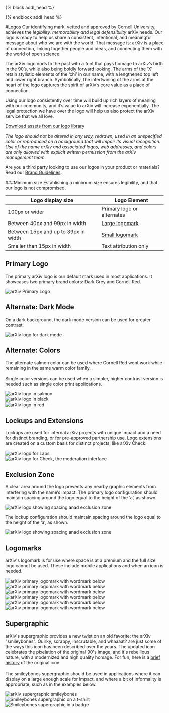 {% block addl_head %}
<link rel="stylesheet" type="text/css" href="{{'/css/brand_guide.css' | urlize}}""/>
{% endblock addl_head %}

#Logos
Our identifying mark, vetted and approved by Cornell University, achieves the *legibility, memorability and legal defensibility* arXiv needs. Our logo is ready to help us share a consistent, intentional, and meaningful message about who we are with the world. That message is: arXiv is a place of connection, linking together people and ideas, and connecting them with the world of open science.

The arXiv logo nods to the past with a font that pays homage to arXiv’s birth in the 90’s, while also being boldly forward looking. The arms of the ‘X’ retain stylistic elements of the ‘chi’ in our name, with a lengthened top left and lower right branch. Symbolically, the intertwining of the arms at the heart of the logo captures the spirit of arXiv’s core value as a place of connection.

Using our logo consistently over time will build up rich layers of meaning with our community, and it’s value to arXiv will increase exponentially. The legal protection we have over the logo will help us also protect the arXiv service that we all love.

[Download assets from our logo library](https://cornell.box.com/v/arxiv-logo-assets)

*The logo should not be altered in any way, redrawn, used in an unspecified color or reproduced on a background that will impair its visual recognition. Use of the name arXiv and associated logos, web addresses, and colors are only allowed with explicit written permission from the arXiv management team.*

Are you a third party looking to use our logos in your product or materials? Read our [Brand Guidelines](brand-guidelines).

###Minimum size
Establishing a minimum size ensures legibility, and that our logo is not compromised.

| Logo display size | Logo Element |
| ----------- | ----------- |
| 100px or wider | [Primary logo](#primary-logo) or alternates |
| Between 40px and 99px in width | [Large logomark](#large-logomark) |
| Between 15px and up to 39px in width | [Small logomark](#small-logomark) |
| Smaller than 15px in width | Text attribution only |


<div class="brand-grid">
  <div class="row">
    <div class="item">
      <h2>Primary Logo</h2>
      <p>The primary arXiv logo is our default mark used in most applications. It showcases two primary brand colors: Dark Grey and Cornell Red.</p>
    </div>
    <div class="item border">
      <img src="/brand/images/brand-logo-primary.jpg" alt="arXiv Primary Logo">
    </div>
  </div>

  <div class="row">
    <div class="item">
      <h2>Alternate: Dark Mode</h2>
      <p>On a dark background, the dark mode version can be used for greater contrast.</p>
    </div>
    <div class="item border">
      <img src="/brand/images/brand-logo-dark-mode.jpg" alt="arXiv logo for dark mode">
    </div>
  </div>

  <div class="row">
    <div class="item">
      <h2>Alternate: Colors</h2>
      <p>The alternate salmon color can be used where Cornell Red wont work while remaining in the same warm color family.
      <br><br>
      Single color versions can be used when a simpler, higher contrast version is needed such as single color print applications.</p>
    </div>
  </div>

  <div class="row no-border">
    <div class="item border">
      <img src="/brand/images/brand-logo-salmon.jpg" alt="arXiv logo in salmon">
    </div>
    <div class="item border">
      <img src="/brand/images/brand-logo-black.jpg" alt="arXiv logo in black">
    </div>
    <div class="item border">
      <img src="/brand/images/brand-logo-red.jpg" alt="arXiv logo in red">
    </div>
  </div>

  <div class="row">
    <div class="item">
      <h2>Lockups and Extensions</h2>
      <p>Lockups are used for internal arXiv projects with unique impact and a need for distinct branding, or for pre-approved partnership use. Logo extensions are created on a custom basis for distinct projects, like arXiv Check.</p>
    </div>
  </div>

  <div class="row no-border">
    <div class="item border">
      <img src="/brand/images/brand-logo-labs.jpg" alt="arXiv logo for Labs">
    </div>
    <div class="item border">
      <img src="/brand/images/brand-logo-check.jpg" alt="arXiv logo for Check, the moderation interface">
    </div>
  </div>

  <div class="row">
    <div class="item">
      <h2>Exclusion Zone</h2>
      <p>A clear area around the logo prevents any nearby graphic elements from interfering with the name’s impact. The primary logo configuration should maintain spacing around the logo equal to the height of the ‘a’, as shown.</p>
    </div>
    <div class="item border">
      <img src="/brand/images/brand-logo-primary-spacing.jpg" alt="arXiv logo showing spacing anad exclusion zone">
    </div>
  </div>

  <div class="row no-border">
    <div class="item">
      <p>The lockup configuration should maintain spacing around the logo equal to the height of the ‘a’,  as shown.</p>
    </div>
    <div class="item border">
      <img src="/brand/images/brand-logo-labs-spacing.jpg" alt="arXiv logo showing spacing anad exclusion zone">
    </div>
  </div>

  <div class="row">
    <div class="item">
      <h2>Logomarks</h2>
      <p>arXiv's logomark is for use where space is at a premium and the full size logo cannot be used. These include mobile applications and when an icon is needed.</p>
    </div>
  </div>

  <div class="row no-border">
    <div class="item border">
      <img src="/brand/images/brand-logomark-primary-large.jpg" alt="arXiv primary logomark with wordmark below">
    </div>
    <div class="item border">
      <img src="/brand/images/brand-logomark-primary.jpg" alt="arXiv primary logomark with wordmark below">
    </div>
    <div class="item border">
      <img src="/brand/images/brand-logomark-dark-mode.jpg" alt="arXiv primary logomark with wordmark below">
    </div>
    <div class="item border">
      <img src="/brand/images/brand-logomark-salmon.jpg" alt="arXiv primary logomark with wordmark below">
    </div>
    <div class="item border">
      <img src="/brand/images/brand-logomark-black.jpg" alt="arXiv primary logomark with wordmark below">
    </div>
    <div class="item border">
      <img src="/brand/images/brand-logomark-red.jpg" alt="arXiv primary logomark with wordmark below">
    </div>
  </div>

  <div class="row">
    <div class="item">
      <h2>Supergraphic</h2>
      <p>arXiv's supergraphic provides a new twist on an old favorite: the arXiv "smileybones". Quirky, scrappy, inscrutable, and whaaaat? are just some of the ways this icon has been described over the years. The updated icon celebrates the pixelation of the original 90's image, and it's rebellious nature, with a modernized and high quality homage. For fun, here is a <a href="https://www.quora.com/Whats-the-story-behind-the-arXiv-org-favicon" target="_blank">brief history</a> of the original icon.
      <br><br>
      The smileybones supergraphic should be used in applications where it can display on a large enough scale for impact, and where a bit of informality is appropriate, such as in the examples below.</p>
    </div>
  </div>

  <div class="row no-border">
    <div class="item border">
      <img src="/brand/images/brand-supergraphic.jpg" alt="arXiv supergraphic smileybones">
    </div>
    <div class="item border">
      <img src="/brand/images/brand-swag-shirt-2.jpg" alt="Smileybones supergraphic on a t-shirt">
    </div>
    <div class="item border">
      <img src="/brand/images/brand-swag-veni-vidi.jpg" alt="Smileybones supergraphic in a badge">
    </div>
  </div>
</div>
